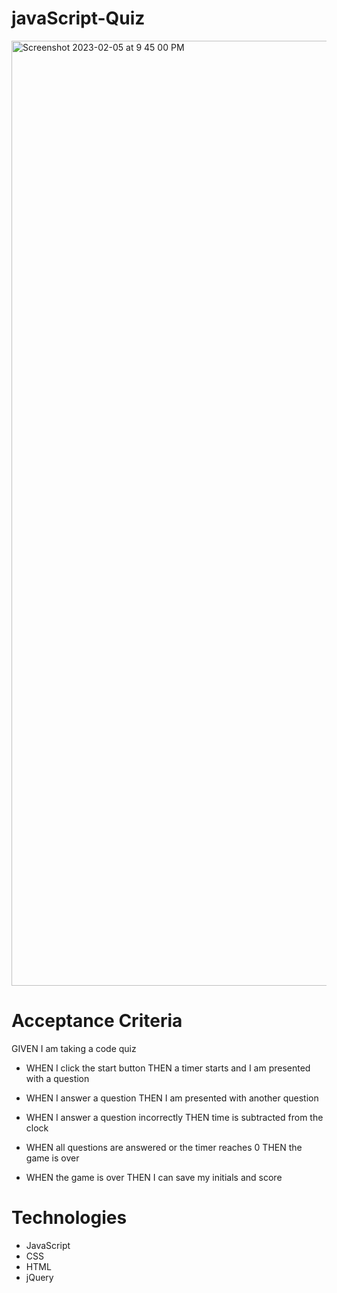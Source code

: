 # javaScript-Quiz

<img width="1512" alt="Screenshot 2023-02-05 at 9 45 00 PM" src="https://user-images.githubusercontent.com/112591915/216893943-6734dbd3-bb8e-40f6-9470-3a01100f517d.png">


# Acceptance Criteria

GIVEN I am taking a code quiz

* WHEN I click the start button THEN a timer starts and I am presented with a question

* WHEN I answer a question THEN I am presented with another question

* WHEN I answer a question incorrectly THEN time is subtracted from the clock

* WHEN all questions are answered or the timer reaches 0 THEN the game is over

* WHEN the game is over THEN I can save my initials and score

# Technologies

* JavaScript
* CSS
* HTML 
* jQuery
